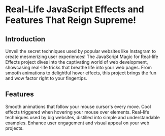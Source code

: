 # Real-Life JavaScript Effects and Features That Reign Supreme!

## Introduction
Unveil the secret techniques used by popular websites like Instagram to create mesmerizing user experiences! The JavaScript Magic for Real-life Effects project dives into the captivating world of web development, showcasing real-life tricks that breathe life into your web pages. From smooth animations to delightful hover effects, this project brings the fun and wow factor right to your fingertips.


## Features
Smooth animations that follow your mouse cursor's every move.
Cool effects triggered when hovering your mouse over elements.
Real-life techniques used by big websites, distilled into simple and understandable examples.
Enhance user engagement and visual appeal on your web projects.
